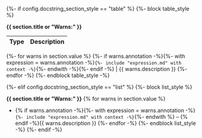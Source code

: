 {%- if config.docstring_section_style == "table" %}
{%- block table_style %}

**{{ section.title or "Warns:" }}**

Type | Description
---- | -----------
{%- for warns in section.value %}
{%- if warns.annotation -%}{%- with expression = warns.annotation -%}`{%- include "expression.md" with context -%}`{%- endwith -%}{%- endif -%} | {{ warns.description }}
{%- endfor -%}
{%- endblock table_style -%}

{%- elif config.docstring_section_style == "list" %}
{%- block list_style %}

**{{ section.title or "Warns:" }}**
{% for warns in section.value %}
- {% if warns.annotation -%}{%- with expression = warns.annotation -%}`{%- include "expression.md" with context -%}`{%- endwith %} – {% endif -%}{{ warns.description }}
{%- endfor -%}
{%- endblock list_style -%}
{%- endif -%}